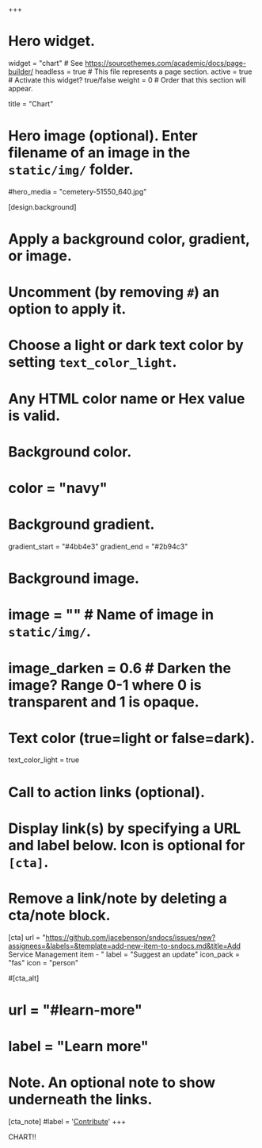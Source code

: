 +++
# Hero widget.
widget = "chart"  # See https://sourcethemes.com/academic/docs/page-builder/
headless = true  # This file represents a page section.
active = true  # Activate this widget? true/false
weight = 0  # Order that this section will appear.

title = "Chart"

# Hero image (optional). Enter filename of an image in the `static/img/` folder.
#hero_media = "cemetery-51550_640.jpg"

[design.background]
  # Apply a background color, gradient, or image.
  #   Uncomment (by removing `#`) an option to apply it.
  #   Choose a light or dark text color by setting `text_color_light`.
  #   Any HTML color name or Hex value is valid.

  # Background color.
  # color = "navy"
  
  # Background gradient.
  gradient_start = "#4bb4e3"
  gradient_end = "#2b94c3"
  
  # Background image.
  # image = ""  # Name of image in `static/img/`.
  # image_darken = 0.6  # Darken the image? Range 0-1 where 0 is transparent and 1 is opaque.

  # Text color (true=light or false=dark).
  text_color_light = true

# Call to action links (optional).
#   Display link(s) by specifying a URL and label below. Icon is optional for `[cta]`.
#   Remove a link/note by deleting a cta/note block.
[cta]
  url = "https://github.com/jacebenson/sndocs/issues/new?assignees=&labels=&template=add-new-item-to-sndocs.md&title=Add Service Management item - "
  label = "Suggest an update"
  icon_pack = "fas"
  icon = "person"
  
#[cta_alt]
#  url = "#learn-more"
#  label = "Learn more"

# Note. An optional note to show underneath the links.
[cta_note]
 #label = '<a class="nav-link " href="/#contribute" data-target="#contribute"><span>Contribute</span></a>'
+++

CHART!!